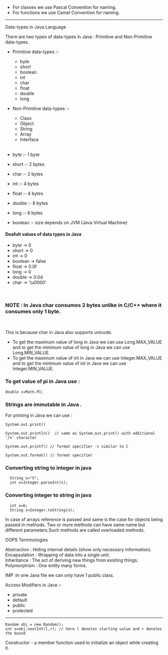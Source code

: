 - For classes we use Pascal Convention for naming.
- For functions we use Camel Convention for naming.

---

Data-types in Java Language

There are two types of data-types in Java : Primitive and Non-Primitive data-types.

- Primitive data-types :-

  - byte
  - short
  - boolean
  - int
  - char
  - float
  - double
  - long

- Non-Primitive data-types :-

  - Class
  - Object
  - String
  - Array
  - Interface

  <br/>

- byte :- 1 byte
- short :- 2 bytes
- char :- 2 bytes
- int :- 4 bytes
- float :- 4 bytes
- double :- 8 bytes
- long :- 8 bytes
- boolean :- size depends on JVM (Java Virtual Machine)

#### Deafult values of data types in Java

- byte -> 0
- short -> 0
- int -> 0
- boolean -> false
- float -> 0.0f
- long -> 0
- double -> 0.0d
- char -> '\u0000'

<br/>

### NOTE : In Java char consumes 2 bytes unlike in C/C++ where it consumes only 1 byte.

<br/>

This is because char in Java also supports unicode.

- To get the maximum value of long in Java we can use Long.MAX_VALUE and to get the minimum value of long in Java we can use Long.MIN_VALUE.
- To get the maximum value of int in Java we can use Integer.MAX_VALUE and to get the minimum value of int in Java we can use Integer.MIN_VALUE.

### To get value of pi in Java use :

```
double c=Math.PI;
```

### Strings are immutable in Java .

For printing in Java we can use :

```
System.out.print()

System.out.println()  // same as System.out.print() with additional '/n' character

System.out.printf() // format specifier -> similar to C

System.out.format() // format specifier
```

### Converting string to integer in java

```
  String s="5";
  int x=Integer.parseInt(s);
```

### Converting integer to string in java

```
  int x=6;
  String s=Integer.toString(x);
```

In case of arrays reference is passed and same is the case for objects being passed in methods.
Two or more methods can have same name but different parameters.Such methods are called overloaded methods.

OOPS Terminologies

Abstraction : Hiding internal details (show only necessary information).  
Encapsulation : Wrapping of data into a single unit.  
Inheritance : The act of deriving new things from existing things.  
Polymorphism : One entity many forms.

IMP :In one Java file we can only have 1 public class.

Access Modifiers in Java :-

- private
- default
- public
- protected

---

```
Random obj = new Random();
int x=obj.nextInt(l,r); // here l denotes starting value and r denotes the bound
```

Constructor - a member function used to initialize an object while creating it.
